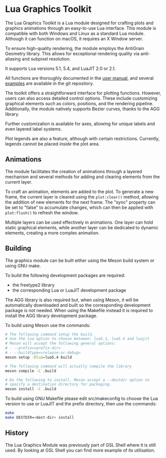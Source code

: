 Lua Graphics Toolkit
====================

The Lua Graphics Toolkit is a Lua module designed for crafting plots and graphics
animations through an easy-to-use Lua interface.
This module is compatible with both Windows and Linux as a standard Lua module.
Although it can function on macOS, it requires an X Window server.

To ensure high-quality rendering, the module employs the AntiGrain Geometry library.
This allows for exceptional rendering quality via anti-aliasing and subpixel resolution.

It supports Lua versions 5.1, 5.4, and LuaJIT 2.0 or 2.1.

All functions are thoroughly documented in the
[user manual](http://franko.github.io/graph-toolkit/),
and several [examples](https://github.com/franko/graph-toolkit/tree/master/examples)
are available in the git repository.

The toolkit offers a straightforward interface for plotting functions.
However, users can also access detailed control options. These include customizing
graphical elements such as colors, positions, and the rendering pipeline.
Additionally, the module natively supports Bezier curves, thanks to the AGG library.

Further customization is available for axes, allowing for unique labels and even
layered label systems.

Plot legends are also a feature, although with certain restrictions. Currently,
legends cannot be placed *inside* the plot area.

Animations
----------

The module facilitates the creation of animations through a layered mechanism
and several methods for adding and clearing elements from the current layer.

To craft an animation, elements are added to the plot. To generate a new frame,
the current layer is cleared using the `plot:clear()` method, allowing the
addition of new elements for the next frame.
The "sync" property can be set to "false" to accumulate changes, which can
then be applied with `plot:flush()` to refresh the window.

Multiple layers can be used effectively in animations. One layer can hold
static graphical elements, while another layer can be dedicated to dynamic
elements, creating a more complex animation.

Building
--------

The graphics module can be built either using the Meson build system or using GNU make.

To build the following development packages are required:

- the freetype2 library
- the corresponding Lua or LuaJIT development package

The AGG library is also required but, when using Meson, it will be automatically
downloaded and built so the corresponding development package is not needed.
When using the Makefile instead it is required to install the AGG library
development package.

To build using Meson use the commands:

```sh
# The following command setup the build.
# Use the lua option to choose between: lua5.1, lua5.4 and luajit
# Meson will accept the following general options:
# - --prefix=<prefix-dir>
# - --buildtype=<release-or-debug>
meson setup -Dlua=lua5.4 build

# The following command will actually compile the library
meson compile -C .build

# Do the following to install. Meson accept a --destdir option to
# specify a destination directory for packaging.
meson install -C .build
```

To build using GNU Makefile please edit src/makeconfig to choose
the Lua version to use or LuaJIT and the prefix directory, then
use the commands:

```sh
make
make DESTDIR=<dest-dir> install
```


History
-------

The Lua Graphics Module was previously part of GSL Shell where it is still used. By looking at GSL Shell you can find more example of its utilisation.

